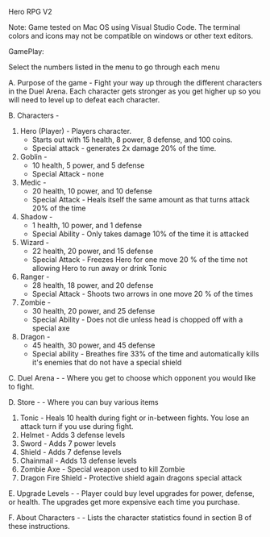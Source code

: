 Hero RPG V2

Note: Game tested on Mac OS using Visual Studio Code. The terminal colors and icons may not be compatible on windows or other text editors.

GamePlay:

Select the numbers listed in the menu to go through each menu

A. Purpose of the game - Fight your way up through the different characters in the Duel Arena. Each character gets stronger as you get higher up so you will need to level up to defeat each character.

B. Characters -
1. Hero (Player) - Players character. 
	- Starts out with 15 health, 8 power, 8 defense, and 100 coins. 
	- Special attack - generates 2x damage 20% of the time.
2. Goblin -
	- 10 health, 5 power, and 5 defense
	- Special Attack - none
3. Medic -
	- 20 health, 10 power, and 10 defense	
	- Special Attack - Heals itself the same amount as that turns attack 20% of the time
4. Shadow -
	- 1 health, 10 power, and 1 defense
	- Special Ability - Only takes damage 10% of the time it is attacked
5. Wizard -
	- 22 health, 20 power, and 15 defense
	- Special Attack - Freezes Hero for one move 20 % of the time not allowing Hero to run away or drink Tonic
6. Ranger -
	- 28 health, 18 power, and 20 defense
	- Special Attack - Shoots two arrows in one move 20 % of the times
7. Zombie -
	- 30 health, 20 power, and 25 defense
	- Special Ability - Does not die unless head is chopped off with a special axe
8. Dragon -
	- 45 health, 30 power, and 45 defense
	- Special ability - Breathes fire 33% of the time and automatically kills it's enemies that do not have a special shield
	

C. Duel Arena - 
	- Where you get to choose which opponent you would like to fight.

D. Store -
	- Where you can buy various items
1. Tonic - Heals 10 health during fight or in-between fights. You lose an attack turn if you use during fight.
2. Helmet - Adds 3 defense levels
3. Sword - Adds 7 power levels
4. Shield - Adds 7 defense levels
5. Chainmail - Adds 13 defense levels
6. Zombie Axe - Special weapon used to kill Zombie
7. Dragon Fire Shield - Protective shield again dragons special attack

E. Upgrade Levels -
	- Player could buy level upgrades for power, defense, or health. The upgrades get more expensive each time you purchase.

F. About Characters -
	- Lists the character statistics found in section B of these instructions.
